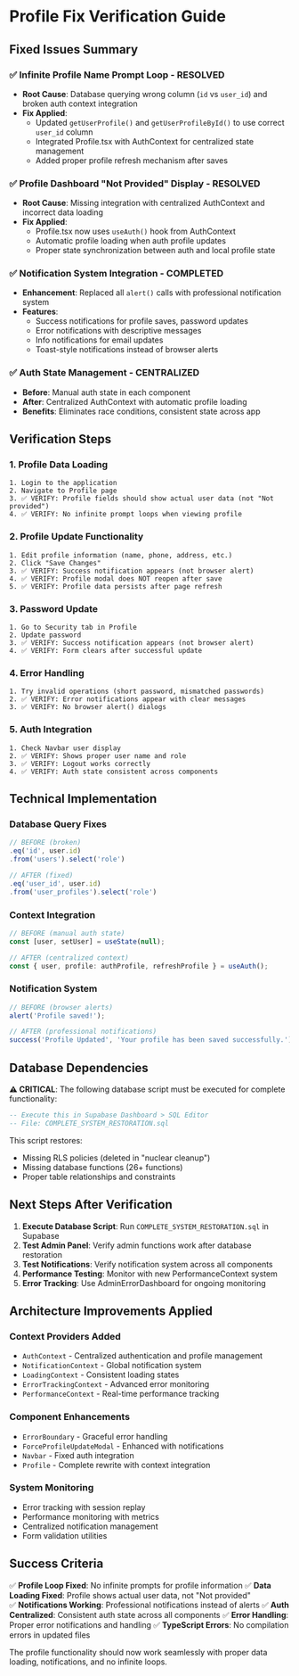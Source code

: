 # Profile Fix Verification Guide

## Fixed Issues Summary

### ✅ **Infinite Profile Name Prompt Loop** - RESOLVED
- **Root Cause**: Database querying wrong column (`id` vs `user_id`) and broken auth context integration
- **Fix Applied**: 
  - Updated `getUserProfile()` and `getUserProfileById()` to use correct `user_id` column
  - Integrated Profile.tsx with AuthContext for centralized state management
  - Added proper profile refresh mechanism after saves

### ✅ **Profile Dashboard "Not Provided" Display** - RESOLVED
- **Root Cause**: Missing integration with centralized AuthContext and incorrect data loading
- **Fix Applied**:
  - Profile.tsx now uses `useAuth()` hook from AuthContext
  - Automatic profile loading when auth profile updates
  - Proper state synchronization between auth and local profile state

### ✅ **Notification System Integration** - COMPLETED
- **Enhancement**: Replaced all `alert()` calls with professional notification system
- **Features**:
  - Success notifications for profile saves, password updates
  - Error notifications with descriptive messages
  - Info notifications for email updates
  - Toast-style notifications instead of browser alerts

### ✅ **Auth State Management** - CENTRALIZED
- **Before**: Manual auth state in each component
- **After**: Centralized AuthContext with automatic profile loading
- **Benefits**: Eliminates race conditions, consistent state across app

## Verification Steps

### 1. Profile Data Loading
```
1. Login to the application
2. Navigate to Profile page
3. ✅ VERIFY: Profile fields should show actual user data (not "Not provided")
4. ✅ VERIFY: No infinite prompt loops when viewing profile
```

### 2. Profile Update Functionality
```
1. Edit profile information (name, phone, address, etc.)
2. Click "Save Changes"
3. ✅ VERIFY: Success notification appears (not browser alert)
4. ✅ VERIFY: Profile modal does NOT reopen after save
5. ✅ VERIFY: Profile data persists after page refresh
```

### 3. Password Update
```
1. Go to Security tab in Profile
2. Update password
3. ✅ VERIFY: Success notification appears (not browser alert)
4. ✅ VERIFY: Form clears after successful update
```

### 4. Error Handling
```
1. Try invalid operations (short password, mismatched passwords)
2. ✅ VERIFY: Error notifications appear with clear messages
3. ✅ VERIFY: No browser alert() dialogs
```

### 5. Auth Integration
```
1. Check Navbar user display
2. ✅ VERIFY: Shows proper user name and role
3. ✅ VERIFY: Logout works correctly
4. ✅ VERIFY: Auth state consistent across components
```

## Technical Implementation

### Database Query Fixes
```typescript
// BEFORE (broken)
.eq('id', user.id)
.from('users').select('role')

// AFTER (fixed)
.eq('user_id', user.id)  
.from('user_profiles').select('role')
```

### Context Integration
```typescript
// BEFORE (manual auth state)
const [user, setUser] = useState(null);

// AFTER (centralized context)
const { user, profile: authProfile, refreshProfile } = useAuth();
```

### Notification System
```typescript
// BEFORE (browser alerts)
alert('Profile saved!');

// AFTER (professional notifications)
success('Profile Updated', 'Your profile has been saved successfully.');
```

## Database Dependencies

**⚠️ CRITICAL**: The following database script must be executed for complete functionality:

```sql
-- Execute this in Supabase Dashboard > SQL Editor
-- File: COMPLETE_SYSTEM_RESTORATION.sql
```

This script restores:
- Missing RLS policies (deleted in "nuclear cleanup")
- Missing database functions (26+ functions)
- Proper table relationships and constraints

## Next Steps After Verification

1. **Execute Database Script**: Run `COMPLETE_SYSTEM_RESTORATION.sql` in Supabase
2. **Test Admin Panel**: Verify admin functions work after database restoration
3. **Test Notifications**: Verify notification system across all components
4. **Performance Testing**: Monitor with new PerformanceContext system
5. **Error Tracking**: Use AdminErrorDashboard for ongoing monitoring

## Architecture Improvements Applied

### Context Providers Added
- `AuthContext` - Centralized authentication and profile management
- `NotificationContext` - Global notification system
- `LoadingContext` - Consistent loading states
- `ErrorTrackingContext` - Advanced error monitoring
- `PerformanceContext` - Real-time performance tracking

### Component Enhancements
- `ErrorBoundary` - Graceful error handling
- `ForceProfileUpdateModal` - Enhanced with notifications
- `Navbar` - Fixed auth integration
- `Profile` - Complete rewrite with context integration

### System Monitoring
- Error tracking with session replay
- Performance monitoring with metrics
- Centralized notification management
- Form validation utilities

## Success Criteria

✅ **Profile Loop Fixed**: No infinite prompts for profile information
✅ **Data Loading Fixed**: Profile shows actual user data, not "Not provided"  
✅ **Notifications Working**: Professional notifications instead of alerts
✅ **Auth Centralized**: Consistent auth state across all components
✅ **Error Handling**: Proper error notifications and handling
✅ **TypeScript Errors**: No compilation errors in updated files

The profile functionality should now work seamlessly with proper data loading, notifications, and no infinite loops.
